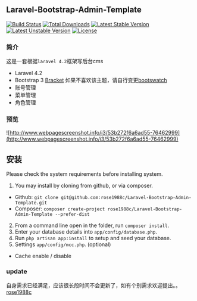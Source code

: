## Laravel-Bootstrap-Admin-Template

[![Build Status](https://travis-ci.org/laravel/framework.svg)](https://travis-ci.org/laravel/framework)
[![Total Downloads](https://poser.pugx.org/laravel/framework/downloads.svg)](https://packagist.org/packages/laravel/framework)
[![Latest Stable Version](https://poser.pugx.org/laravel/framework/v/stable.svg)](https://packagist.org/packages/laravel/framework)
[![Latest Unstable Version](https://poser.pugx.org/laravel/framework/v/unstable.svg)](https://packagist.org/packages/laravel/framework)
[![License](https://poser.pugx.org/laravel/framework/license.svg)](https://packagist.org/packages/laravel/framework)

### 简介

这是一套根据`laravel 4.2`框架写后台cms

* Laravel 4.2
* Bootstrap 3 [Bracket](http://atchan.tk/2014/10/27/bracket-responsive-bootstrap-3-admin-template/) 如果不喜欢该主题，请自行变更[bootswatch](http://bootswatch.com/)
* 账号管理
* 菜单管理
* 角色管理

### 预览

![http://www.webpagescreenshot.info/i3/53b272f6a6ad55-76462999](http://www.webpagescreenshot.info/i3/53b272f6a6ad55-76462999)

## 安装

Please check the system requirements before installing system.

1. You may install by cloning from github, or via composer.
  * Github: `git clone git@github.com:rose1988c/Laravel-Bootstrap-Admin-Template.git`
  * Composer: `composer create-project rose1988c/Laravel-Bootstrap-Admin-Template --prefer-dist`
2. From a command line open in the folder, run `composer install`.
3. Enter your database details into `app/config/database.php`.
4. Run `php artisan app:install` to setup and seed your database.
6. Settings `app/config/mcc.php`. (optional)
  * Cache enable / disable

### update

自身需求已经满足，应该很长段时间不会更新了，如有个别需求欢迎提出。。<a href="mailto:rose1988.c@gmail.com">rose1988c</a>